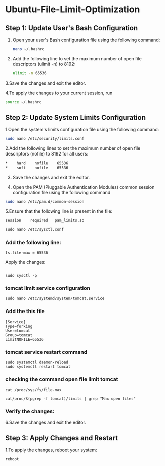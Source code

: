 # Ubuntu-File-Limit-Optimization

## Step 1: Update User's Bash Configuration

1. Open your user's Bash configuration file using the following command:
   ```bash
   nano ~/.bashrc
2. Add the following line to set the maximum number of open file descriptors (ulimit -n) to 8192:
   ```bash
   ulimit -n 65536
   ```
3.Save the changes and exit the editor.

4.To apply the changes to your current session, run
```bash
source ~/.bashrc

```
## Step 2: Update System Limits Configuration
1.Open the system's limits configuration file using the following command:
```bash
sudo nano /etc/security/limits.conf

```
2.Add the following lines to set the maximum number of open file descriptors (nofile) to 8192 for all users:
```bash
*    hard    nofile    65536
*    soft    nofile    65536

```
3. Save the changes and exit the editor.

4. Open the PAM (Pluggable Authentication Modules) common session configuration file using the following command
```bash
sudo nano /etc/pam.d/common-session

```
5.Ensure that the following line is present in the file:
```bash
session    required   pam_limits.so

```

```
sudo nano /etc/sysctl.conf
```

### Add the following line:

```
fs.file-max = 65536
```

Apply the changes:

```

sudo sysctl -p
```
### tomcat limit service configuration
```
sudo nano /etc/systemd/system/tomcat.service
```
### Add the this file
```
[Service]
Type=forking
User=tomcat
Group=tomcat
LimitNOFILE=65536

```
### tomcat service restart command
```
sudo systemctl daemon-reload
sudo systemctl restart tomcat
```
### checking the command open file limit tomcat
```
cat /proc/sys/fs/file-max

cat/proc/$(pgrep -f tomcat)/limits | grep "Max open files"
```
### Verify the changes:
6.Save the changes and exit the editor.
## Step 3: Apply Changes and Restart
1.To apply the changes, reboot your system:
```bash
reboot
```


